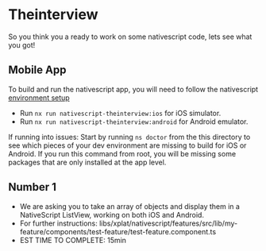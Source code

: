 # Theinterview

So you think you a ready to work on some nativescript code, lets see what you got!

## Mobile App

To build and run the nativescript app, you will need to follow the nativescript [environment setup](https://docs.nativescript.org/environment-setup.html)

- Run `nx run nativescript-theinterview:ios` for iOS simulator.
- Run `nx run nativescript-theinterview:android` for Android emulator.

If running into issues:
Start by running `ns doctor` from the this directory to see which pieces of your dev environment are missing to build for iOS or Android. If you run this command from root, you will be missing some packages that are only installed at the app level.

## Number 1

- We are asking you to take an array of objects and display them in a NativeScript ListView, working on both iOS and Android.
- For further instructions: libs/xplat/nativescript/features/src/lib/my-feature/components/test-feature/test-feature.component.ts
- EST TIME TO COMPLETE: 15min
